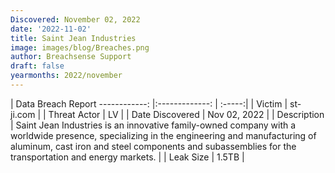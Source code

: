 ```yaml
---
Discovered: November 02, 2022
date: '2022-11-02'
title: Saint Jean Industries
image: images/blog/Breaches.png
author: Breachsense Support
draft: false
yearmonths: 2022/november
---
```



| Data Breach Report
------------:     |:-------------:    | :-----:|
| Victim      | st-ji.com      | 
| Threat Actor      | LV      | 
| Date Discovered      | Nov 02, 2022      | 
| Description      | Saint Jean Industries is an innovative family-owned company with a worldwide presence, specializing in the engineering and manufacturing of aluminum, cast iron and steel components and subassemblies for the transportation and energy markets.      | 
| Leak Size      | 1.5TB      | 

